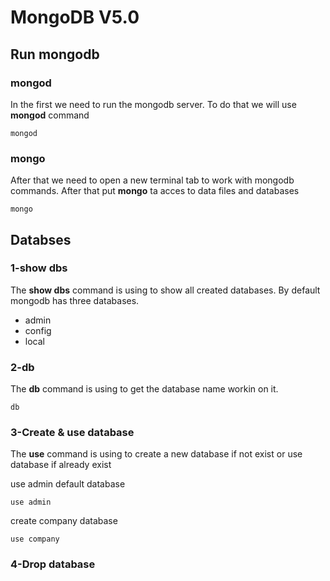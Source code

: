 # MongoDB V5.0

## Run mongodb

### mongod

In the first we need to run the mongodb server.
To do that we will use <strong>mongod</strong> command

```
mongod
```

### mongo

After that we need to open a new terminal tab to work with mongodb commands.
After that put <strong>mongo</strong> ta acces to data files and databases

```
mongo
```

## Databses

### 1-show dbs

The <strong>show dbs</strong> command is using to show all created databases.
By default mongodb has three databases.
   - admin
   - config
   - local

### 2-db

The <strong>db</strong> command is using to get the database name workin on it.

```
db
```

### 3-Create & use database

The <strong> use</strong> command is using to create a new database if not exist or use database if already exist

use admin default database

```
use admin 
```
create company database

```
use company
```
### 4-Drop database
